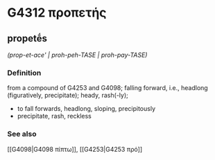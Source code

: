 # G4312 προπετής

## propetḗs

_(prop-et-ace' | proh-peh-TASE | proh-pay-TASE)_

### Definition

from a compound of G4253 and G4098; falling forward, i.e., headlong (figuratively, precipitate); heady, rash(-ly); 

- to fall forwards, headlong, sloping, precipitously
- precipitate, rash, reckless

### See also

[[G4098|G4098 πίπτω]], [[G4253|G4253 πρό]]
